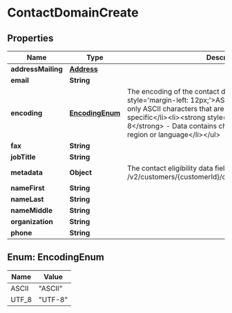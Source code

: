 

# ContactDomainCreate


## Properties

| Name | Type | Description | Notes |
|------------ | ------------- | ------------- | -------------|
|**addressMailing** | [**Address**](Address.md) |  |  |
|**email** | **String** |  |  |
|**encoding** | [**EncodingEnum**](#EncodingEnum) | The encoding of the contact data&lt;br/&gt;&lt;ul&gt;&lt;li&gt;&lt;strong style&#x3D;&#39;margin-left: 12px;&#39;&gt;ASCII&lt;/strong&gt; - Data contains only ASCII characters that are not region or language specific&lt;/li&gt;&lt;li&gt;&lt;strong style&#x3D;&#39;margin-left: 12px;&#39;&gt;UTF-8&lt;/strong&gt; - Data contains characters that are specific to a region or language&lt;/li&gt;&lt;/ul&gt; |  |
|**fax** | **String** |  |  [optional] |
|**jobTitle** | **String** |  |  [optional] |
|**metadata** | **Object** | The contact eligibility data fields as specified by GET /v2/customers/{customerId}/domains/contacts/schema/{tld} |  [optional] |
|**nameFirst** | **String** |  |  |
|**nameLast** | **String** |  |  |
|**nameMiddle** | **String** |  |  [optional] |
|**organization** | **String** |  |  [optional] |
|**phone** | **String** |  |  |



## Enum: EncodingEnum

| Name | Value |
|---- | -----|
| ASCII | &quot;ASCII&quot; |
| UTF_8 | &quot;UTF-8&quot; |



